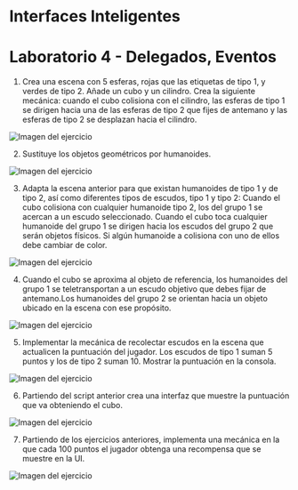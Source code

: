 # Interfaces Inteligentes
# Laboratorio 4 - Delegados, Eventos

1. Crea una escena con 5 esferas, rojas que las etiquetas de tipo 1, y verdes de tipo 2. Añade un cubo y un cilindro. Crea la siguiente mecánica: cuando el cubo colisiona con el cilindro, las esferas de tipo 1 se dirigen hacia una de las esferas de tipo 2 que fijes de antemano y las esferas de tipo 2 se desplazan hacia el cilindro.

![Imagen del ejercicio](Lab4-images/Ejercicio-1.gif)


2. Sustituye los objetos geométricos por humanoides.

![Imagen del ejercicio](Lab4-images/Ejercicio-2.gif)

3. Adapta la escena anterior para que existan humanoides de tipo 1 y de tipo 2, así como diferentes tipos de escudos, tipo 1 y tipo 2: Cuando el cubo colisiona con cualquier humanoide tipo 2, los del grupo 1 se acercan a un escudo seleccionado. Cuando el cubo toca cualquier humanoide del grupo 1 se dirigen hacia los escudos del grupo 2 que serán objetos físicos. Si algún humanoide a colisiona con uno de ellos debe cambiar de color. 

![Imagen del ejercicio](Lab4-images/Ejercicio-3.gif)

4. Cuando el cubo se aproxima al objeto de referencia, los humanoides del grupo 1 se teletransportan a un escudo objetivo que debes fijar de antemano.Los humanoides del grupo 2 se orientan hacia un objeto ubicado en la escena con ese propósito.

![Imagen del ejercicio](Lab4-images/Ejercicio-4.gif)

5. Implementar la mecánica de recolectar escudos en la escena que actualicen la puntuación del jugador. Los escudos de tipo 1 suman 5 puntos y los de tipo 2 suman 10. Mostrar la puntuación en la consola.

![Imagen del ejercicio](Lab4-images/Ejercicio-5.gif)

6. Partiendo del script anterior crea una interfaz que muestre la puntuación que va obteniendo el cubo.

![Imagen del ejercicio](Lab4-images/Ejercicio-6.gif)

7. Partiendo de los ejercicios anteriores, implementa una mecánica en la que cada 100 puntos el jugador obtenga una recompensa que se muestre en la UI.

![Imagen del ejercicio](Lab4-images/Ejercicio-7.gif)
